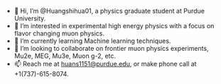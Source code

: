 - 👋 Hi, I’m @Huangshihua01, a physics graduate student at Purdue University.
- 👀 I’m interested in experimental high energy physics with a focus on flavor changing muon physics.
- 🌱 I’m currently learning Machine learning techniques.
- 💞️ I’m looking to collaborate on frontier muon physics experiments, Mu2e, MEG, Mu3e, Muon g-2, etc.
- 📫 Reach me at huans1151@purdue.edu, or make phone call at +1(737)-615-8074.

<!---
Huangshihua01/Huangshihua01 is a ✨ special ✨ repository because its `README.md` (this file) appears on your GitHub profile.
You can click the Preview link to take a look at your changes.
--->
